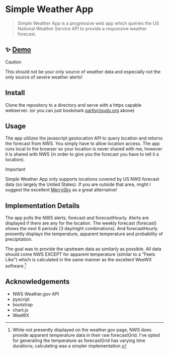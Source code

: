 # Simple Weather App

> Simple Weather App is a progressive web app which queries the US National Weather Service API to provide a responsive weather forecast.

## ✨ [Demo](https://www.partlycloudy.org/)

> [!CAUTION]
> This should not be your only source of weather data and especially not the only source of severe weather alerts!

## Install

Clone the repository to a directory and serve with a https capable webserver. (or you can just bookmark [partlycloudy.org](https://www.partlycloudy.org/) above)

## Usage

The app utilizes the javascript geolocation API to query location and returns the forecast from NWS. You simply have to allow location access. The app runs local to the browser so your location is never shared with me, however it is shared with NWS (in order to give you the forecast you have to tell it a location).

> [!IMPORTANT]
> Simple Weather App only supports locations covered by US NWS forecast data (so largely the United States). If you are outside that area, might I suggest the excellent [MerrySky](https://merrysky.net/) as a great alternative!

## Implementation Details

The app polls the NWS alerts, forecast and forecastHourly. Alerts are displayed if there are any for the location. The weekly forecast (forecast) shows the next 6 periods (3 day/night combinations). And forecastHourly presently displays the temperature, apparent temperature and probability of precipitation.

The goal was to provide the upstream data as similarly as possible. All data should come NWS EXCEPT for apparent temperature (similar to a "Feels Like") which is calculated in the same manner as the excellent WeeWX software.[^appTemp]

[^appTemp]: While not presently displayed on the weather.gov page, NWS does provide apparent temperature data in their raw forecastGrid. I've opted for generating the temperature as forecastGrid has varying time durations; calculating was a simpler implementation.

## Acknowledgements

- NWS Weather.gov API
- pyscript
- bootstrap
- chart.js
- WeeWX
